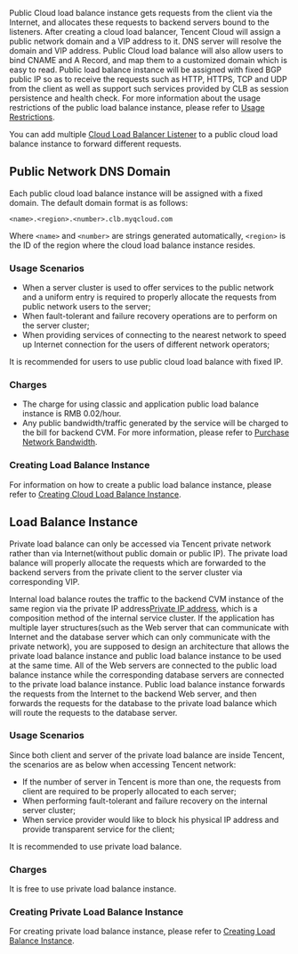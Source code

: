Public Cloud load balance instance gets requests from the client via the Internet, and allocates these requests to backend servers bound to the listeners. After creating a cloud load balancer, Tencent Cloud will assign a public network domain and a VIP address to it. DNS server will resolve the domain and VIP address. Public Cloud load balance will also allow users to bind CNAME and A Record, and map them to a customized domain which is easy to read. Public load balance instance will be assigned with fixed BGP public IP so as to receive the requests such as HTTP, HTTPS, TCP and UDP from the client as well as support such services provided by CLB as session persistence and health check. For more information about the usage restrictions of the public load balance instance, please refer to [Usage Restrictions](/doc/product/214/6187).

You can add multiple [Cloud Load Balancer Listener](/doc/product/214/6151) to a public cloud load balance instance to forward different requests.

## Public Network DNS Domain

Each public cloud load balance instance will be assigned with a fixed domain. The default domain format is as follows:

```
<name>.<region>.<number>.clb.myqcloud.com 
```

Where `<name>` and `<number>` are strings generated automatically, `<region>` is the ID of the region where the cloud load balance instance resides.

### Usage Scenarios
- When a server cluster is used to offer services to the public network and a uniform entry is required to properly allocate the requests from public network users to the server;
- When fault-tolerant and failure recovery operations are to perform on the server cluster;
- When providing services of connecting to the nearest network to speed up Internet connection for the users of different network operators;

It is recommended for users to use public cloud load balance with fixed IP.

### Charges
- The charge for using classic and application public load balance instance is RMB 0.02/hour.
- Any public bandwidth/traffic generated by the service will be charged to the bill for backend CVM. For more information, please refer to [Purchase Network Bandwidth](https://cloud.tencent.com/doc/product/213/509).

### Creating Load Balance Instance 
For information on how to create a public load balance instance, please refer to [Creating Cloud Load Balance Instance](/doc/product/214/6149).

## Load Balance Instance 

Private load balance can only be accessed via Tencent private network rather than via Internet(without public domain or public IP). The private load balance will properly allocate the requests which are forwarded to the backend servers from the private client to the server cluster via corresponding VIP. 

Internal load balance routes the traffic to the backend CVM instance of the same region via the private IP address[Private IP address](/doc/product/213/5225), which is a composition method of the internal service cluster. If the application has multiple layer structures(such as the Web server that can communicate with Internet and the database server which can only communicate with the private network), you are supposed to design an architecture that allows the private load balance instance and public load balance instance to be used at the same time. All of the Web servers are connected to the public load balance instance while the corresponding database servers are connected to the private load balance instance. Public load balance instance forwards the requests from the Internet to the backend Web server, and then forwards the requests for the database to the private load balance which will route the requests to the database server.

### Usage Scenarios

Since both client and server of the private load balance are inside Tencent, the scenarios are as below when accessing Tencent network:
- If the number of server in Tencent is more than one, the requests from client are required to be properly allocated to each server;
- When performing fault-tolerant and failure recovery on the internal server cluster;
- When service provider would like to block his physical IP address and provide transparent service for the client;

It is recommended to use private load balance.

### Charges

It is free to use private load balance instance. 

### Creating Private Load Balance Instance
For creating private load balance instance, please refer to [Creating Load Balance Instance](/doc/product/214/6149).
 
